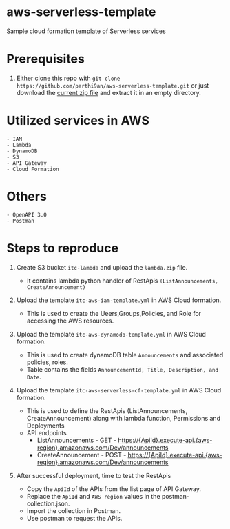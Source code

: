 # aws-serverless-template
Sample cloud formation template of Serverless services


# Prerequisites

1.  Either clone this repo with ``` git clone https://github.com/parthi9an/aws-serverless-template.git ``` or just download the [current zip file](https://github.com/parthi9an/aws-serverless-template/archive/master.zip) and extract it in an empty directory.

# Utilized services in AWS

	- IAM
	- Lambda
	- DynamoDB
	- S3
	- API Gateway
	- Cloud Formation
	
# Others
	- OpenAPI 3.0
	- Postman
 	

# Steps to reproduce

1. Create S3 bucket ```itc-lambda``` and upload the ```lambda.zip``` file.
	 - It contains lambda python handler of RestApis ```(ListAnnouncements, CreateAnnouncement)```
2. Upload the template ```itc-aws-iam-template.yml``` in AWS Cloud formation.
	 - This is used to create the Ueers,Groups,Policies, and Role for accessing the AWS resources.
	 
3. Upload the template ```itc-aws-dynamodb-template.yml``` in AWS Cloud formation.
	 - This is used to create dynamoDB table ```Announcements``` and associated policies, roles.
	 - Table contains the fields ```AnnouncementId, Title, Description, and Date```.

4. Upload the template ```itc-aws-serverless-cf-template.yml``` in AWS Cloud formation.
	 - This is used to define the RestApis (ListAnnouncements, CreateAnnouncement) along with lambda function, Permissions and Deployments
	 - API endpoints
		- ListAnnouncements - GET - [https://{ApiId}.execute-api.{aws-region}.amazonaws.com/Dev/announcements](https://{ApiId}.execute-api.{aws-region}.amazonaws.com/Dev/announcements)
		- CreateAnnouncement - POST - [https://{ApiId}.execute-api.{aws-region}.amazonaws.com/Dev/announcements](https://{ApiId}.execute-api.{aws-region}.amazonaws.com/Dev/announcements)
		
5. After successful deployment, time to test the RestApis
	 - Copy the ```ApiId``` of the APIs from the list page of API Gateway.
	 - Replace the ```ApiId``` and ```AWS region``` values in the postman-collection.json.
	 - Import the collection in Postman. 
	 - Use postman to request the APIs.
